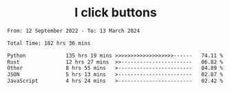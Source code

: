 <h1 align="center">
I click buttons
</h1>

<!--START_SECTION:waka-->

```txt
From: 12 September 2022 - To: 13 March 2024

Total Time: 182 hrs 36 mins

Python             135 hrs 19 mins >>>>>>>>>>>>>>>>>>>------   74.11 %
Rust               12 hrs 27 mins  >>-----------------------   06.82 %
Other              8 hrs 55 mins   >------------------------   04.89 %
JSON               5 hrs 13 mins   >------------------------   02.87 %
JavaScript         4 hrs 24 mins   >------------------------   02.42 %
```

<!--END_SECTION:waka-->
